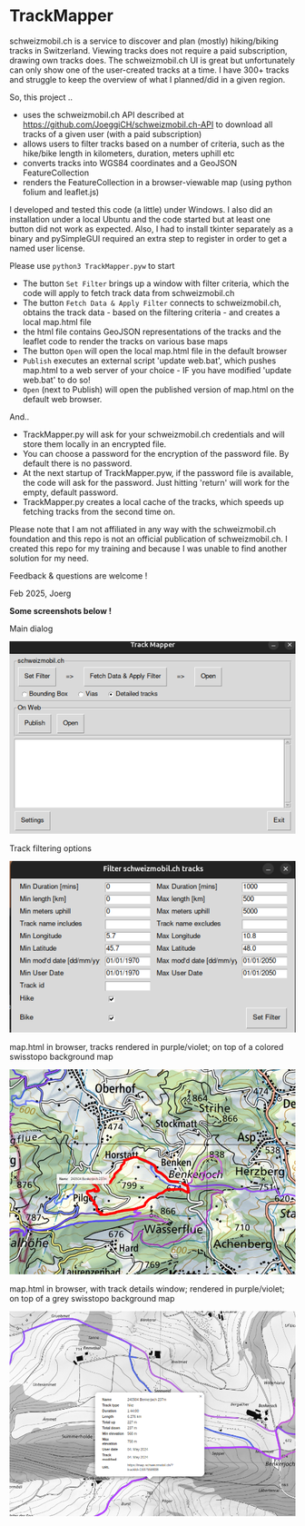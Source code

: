 # TrackMapper
schweizmobil.ch is a service to discover and plan (mostly) hiking/biking tracks in Switzerland. Viewing tracks does not require a paid subscription, drawing own tracks does. The schweizmobil.ch UI is great but unfortunately can only show one of the user-created tracks at a time. I have 300+ tracks and struggle to keep the overview of what I planned/did in a given region.

So, this project ..
* uses the schweizmobil.ch API described at https://github.com/JoeggiCH/schweizmobil.ch-API to download all tracks of a given user (with a paid subscription)
* allows users to filter tracks based on a number of criteria, such as the hike/bike length in kilometers, duration, meters uphill etc
* converts tracks into WGS84 coordinates and a GeoJSON FeatureCollection
* renders the FeatureCollection in a browser-viewable map (using python folium and leaflet.js)

I developed and tested this code (a little) under Windows. 
I also did an installation under a local Ubuntu and the code started but at least one button did not work as expected. Also, I had to install tkinter separately as a binary and pySimpleGUI required an extra step to register in order to get a named user license.

Please use ```python3 TrackMapper.pyw``` to start
- The button ```Set Filter``` brings up a window with filter criteria, which the code will apply to fetch track data from schweizmobil.ch
- The button ```Fetch Data & Apply Filter``` connects to schweizmobil.ch, obtains the track data - based on the filtering criteria - and creates a local map.html file
- the html file contains GeoJSON representations of the tracks and the leaflet code to render the tracks on various base maps 
- The button ```Open``` will open the local map.html file in the default browser
- ```Publish``` executes an external script 'update web.bat', which pushes map.html to a web server of your choice - IF you have modified 'update web.bat' to do so!
- ```Open``` (next to Publish) will open the published version of map.html on the default web browser. 

And..
- TrackMapper.py will ask for your schweizmobil.ch credentials and will store them locally in an encrypted file.
- You can choose a password for the encryption of the password file. By default there is no password.
- At the next startup of TrackMapper.pyw, if the password file is available, the code will ask for the password. Just hitting 'return' will work for the empty, default password.
- TrackMapper.py creates a local cache of the tracks, which speeds up fetching tracks from the second time on.

Please note that I am not affiliated in any way with the schweizmobil.ch foundation and this repo is not an official publication of schweizmobil.ch. I created this repo for my training and because I was unable to find another solution for my need.

Feedback & questions are welcome !

Feb 2025, Joerg

**Some screenshots below !**

Main dialog

<img src='./images/main.png'>

Track filtering options

<img src='./images/filter.png'>

map.html in browser, tracks rendered in purple/violet; on top of a colored swisstopo background map

<img src='./images/map1.png'>


map.html in browser, with track details window; rendered in purple/violet; on top of a grey swisstopo background map

<img src='./images/map2.png'>
